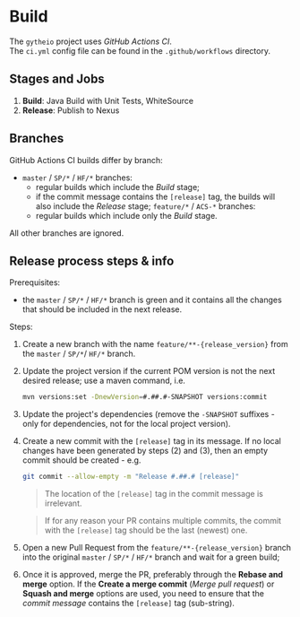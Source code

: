 # Build
The `gytheio` project uses _GitHub Actions CI_. \
The `ci.yml` config file can be found in the `.github/workflows` directory.


## Stages and Jobs
1. **Build**:  Java Build with Unit Tests, WhiteSource
3. **Release**: Publish to Nexus


## Branches
GitHub Actions CI builds differ by branch:
* `master` / `SP/*` / `HF/*` branches:
  - regular builds which include the _Build_ stage;
  - if the commit message contains the `[release]` tag, the builds will also 
  include the _Release_ stage;
`feature/*` / `ACS-*` branches:
  - regular builds which include only the _Build_ stage.

All other branches are ignored.


## Release process steps & info
Prerequisites:
 - the `master` / `SP/*` / `HF/*` branch is green and it contains all the changes that should be 
 included in the next release.

Steps:
1. Create a new branch with the name `feature/**-{release_version}` from the `master` / `SP/*`/ `HF/*` 
branch.
2. Update the project version if the current POM version is not the next desired release; use a
maven command, i.e.
    ```bash
    mvn versions:set -DnewVersion=#.##.#-SNAPSHOT versions:commit
    ```
3. Update the project's dependencies (remove the `-SNAPSHOT` suffixes - only for dependencies, not
 for the local project version).
4. Create a new commit with the `[release]` tag in its message. If no local changes have 
been generated by steps (2) and (3), then an empty commit should be created - e.g.
     ```bash
     git commit --allow-empty -m "Release #.##.# [release]"
     ```
 
     > The location of the `[release]` tag in the commit message is irrelevant.

     > If for any reason your PR contains multiple commits, the commit with the `[release]`
     tag should be the last (newest) one. 
5. Open a new Pull Request from the `feature/**-{release_version}` branch into the original
`master` / `SP/*` / `HF/*` branch and wait for a green build;
6. Once it is approved, merge the PR, preferably through the **Rebase and merge** option. If the 
**Create a merge commit** (_Merge pull request_) or **Squash and merge** options are used, you 
need to ensure that the _commit message_ contains the `[release]` tag (sub-string).


